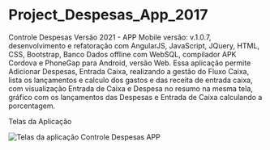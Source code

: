 # Project_Despesas_App_2017
Controle Despesas Versão 2021 - APP Mobile versão: v.1.0.7, desenvolvimento e refatoração com AngularJS, JavaScript, JQuery, HTML, CSS, Bootstrap, Banco Dados offline com WebSQL, compilador APK Cordova e PhoneGap para Android, versão Web. Essa aplicação permite Adicionar Despesas, Entrada Caixa, realizando a gestão do Fluxo Caixa, lista os lançamentos e calculo dos gastos e das receita de entrada caixa, com visualização Entrada de Caixa e Despesa no resumo na mesma tela, gráfico com os lançamentos das Despesas e Entrada de Caixa calculando a porcentagem.

Telas da Aplicação

<img src="https://media-exp1.licdn.com/dms/image/C5622AQHCc0LYOSPp6w/feedshare-shrink_2048_1536/0/1615541878275?e=1618444800&v=beta&t=oVOUW9C2xI1EgTZ3JvEQ5mUGaE28fBg0Cgx4VbPkPw4" alt="Telas da aplicação Controle Despesas APP"/>
